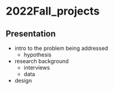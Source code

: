# 2022Fall_projects

## Presentation

- intro to the problem being addressed
  - hypothesis
- research background
  - interviews
  - data
- design
